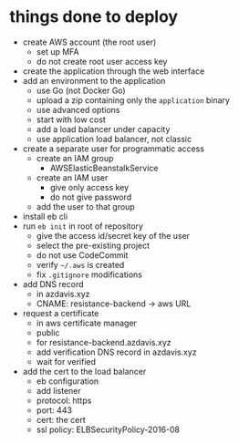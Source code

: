 # things done to deploy

- create AWS account (the root user)
  - set up MFA
  - do not create root user access key
- create the application through the web interface
- add an environment to the application
  - use Go (not Docker Go)
  - upload a zip containing only the `application` binary
  - use advanced options
  - start with low cost
  - add a load balancer under capacity
  - use application load balancer, not classic
- create a separate user for programmatic access
  - create an IAM group
    - AWSElasticBeanstalkService
  - create an IAM user
    - give only access key
    - do not give password
  - add the user to that group
- install eb cli
- run `eb init` in root of repository
  - give the access id/secret key of the user
  - select the pre-existing project
  - do not use CodeCommit
  - verify `~/.aws` is created
  - fix `.gitignore` modifications
- add DNS record
  - in azdavis.xyz
  - CNAME: resistance-backend -> aws URL
- request a certificate
  - in aws certificate manager
  - public
  - for resistance-backend.azdavis.xyz
  - add verification DNS record in azdavis.xyz
  - wait for verified
- add the cert to the load balancer
  - eb configuration
  - add listener
  - protocol: https
  - port: 443
  - cert: the cert
  - ssl policy: ELBSecurityPolicy-2016-08
